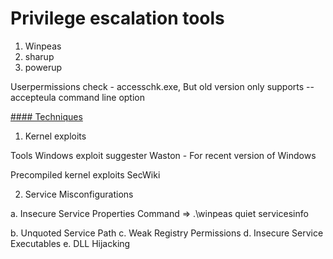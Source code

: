 # Privilege escalation tools

1. Winpeas
2. sharup
3. powerup

Userpermissions check - accesschk.exe, But old version only supports --accepteula command line option

<u>#### Techniques</u>
1. Kernel exploits

Tools
Windows exploit suggester
Waston - For recent version of Windows

Precompiled kernel exploits
SecWiki

2. Service Misconfigurations

a. Insecure Service Properties
Command =>  .\winpeas quiet servicesinfo

b. Unquoted Service Path
c. Weak Registry Permissions
d. Insecure Service Executables
e. DLL Hijacking



